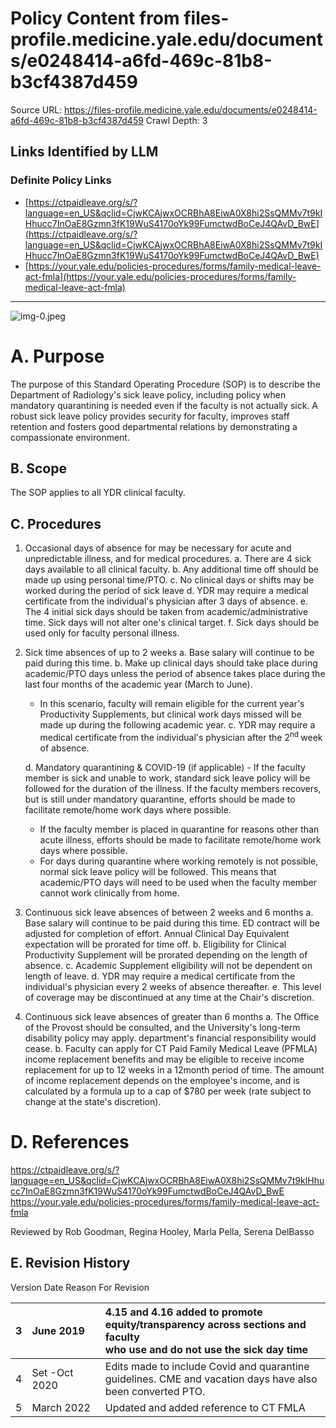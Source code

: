 # Policy Content from files-profile.medicine.yale.edu/documents/e0248414-a6fd-469c-81b8-b3cf4387d459

Source URL: https://files-profile.medicine.yale.edu/documents/e0248414-a6fd-469c-81b8-b3cf4387d459
Crawl Depth: 3

## Links Identified by LLM

### Definite Policy Links

- [https://ctpaidleave.org/s/?language=en_US&qclid=CjwKCAjwxOCRBhA8EiwA0X8hi2SsQMMv7t9kIHhucc7InOaE8Gzmn3fK19WuS4170oYk99FumctwdBoCeJ4QAvD_BwE](https://ctpaidleave.org/s/?language=en_US&qclid=CjwKCAjwxOCRBhA8EiwA0X8hi2SsQMMv7t9kIHhucc7InOaE8Gzmn3fK19WuS4170oYk99FumctwdBoCeJ4QAvD_BwE)
- [https://your.yale.edu/policies-procedures/forms/family-medical-leave-act-fmla](https://your.yale.edu/policies-procedures/forms/family-medical-leave-act-fmla)

---

![img-0.jpeg](images/img-0.jpeg.png)

# A. Purpose 

The purpose of this Standard Operating Procedure (SOP) is to describe the Department of Radiology's sick leave policy, including policy when mandatory quarantining is needed even if the faculty is not actually sick. A robust sick leave policy provides security for faculty, improves staff retention and fosters good departmental relations by demonstrating a compassionate environment.

## B. Scope

The SOP applies to all YDR clinical faculty.

## C. Procedures

1. Occasional days of absence for may be necessary for acute and unpredictable illness, and for medical procedures.
   a. There are 4 sick days available to all clinical faculty.
   b. Any additional time off should be made up using personal time/PTO.
   c. No clinical days or shifts may be worked during the period of sick leave
   d. YDR may require a medical certificate from the individual's physician after 3 days of absence.
   e. The 4 initial sick days should be taken from academic/administrative time. Sick days will not alter one's clinical target.
   f. Sick days should be used only for faculty personal illness.

2. Sick time absences of up to 2 weeks
   a. Base salary will continue to be paid during this time.
   b. Make up clinical days should take place during academic/PTO days unless the period of absence takes place during the last four months of the academic year (March to June).

   - In this scenario, faculty will remain eligible for the current year's Productivity Supplements, but clinical work days missed will be made up during the following academic year.
   c. YDR may require a medical certificate from the individual's physician after the $2^{\text {nd }}$ week of absence.

   d. Mandatory quarantining & COVID-19 (if applicable) - If the faculty member is sick and unable to work, standard sick leave policy will be followed for the duration of the illness. If the faculty members recovers, but is still under mandatory quarantine, efforts should be made to facilitate remote/home work days where possible.

   - If the faculty member is placed in quarantine for reasons other than acute illness, efforts should be made to facilitate remote/home work days where possible.
   - For days during quarantine where working remotely is not possible, normal sick leave policy will be followed. This means that academic/PTO days will need to be used when the faculty member cannot work clinically from home.

3. Continuous sick leave absences of between 2 weeks and 6 months
   a. Base salary will continue to be paid during this time. ED contract will be adjusted for completion of effort. Annual Clinical Day Equivalent expectation will be prorated for time off.
   b. Eligibility for Clinical Productivity Supplement will be prorated depending on the length of absence.
   c. Academic Supplement eligibility will not be dependent on length of leave.
   d. YDR may require a medical certificate from the individual's physician every 2 weeks of absence thereafter.
   e. This level of coverage may be discontinued at any time at the Chair's discretion.

4. Continuous sick leave absences of greater than 6 months
   a. The Office of the Provost should be consulted, and the University's long-term disability policy may apply. department's financial responsibility would cease.
   b. Faculty can apply for CT Paid Family Medical Leave (PFMLA) income replacement benefits and may be eligible to receive income replacement for up to 12 weeks in a 12month period of time. The amount of income replacement depends on the employee's income, and is calculated by a formula up to a cap of $780 per week (rate subject to change at the state's discretion).

# D. References 

https://ctpaidleave.org/s/?language=en_US&qclid=CjwKCAjwxOCRBhA8EiwA0X8hi2SsQMMv7t9kIHhucc7InOaE8Gzmn3fK19WuS4170oYk99FumctwdBoCeJ4QAvD_BwE
https://your.yale.edu/policies-procedures/forms/family-medical-leave-act-fmla

Reviewed by Rob Goodman, Regina Hooley, Marla Pella, Serena DelBasso

## E. Revision History

Version Date Reason For Revision

| 3 | June 2019 | 4.15 and 4.16 added to promote <br> equity/transparency across sections and faculty <br> who use and do not use the sick day time |
| :-- | :-- | :-- |
| 4 | Set -Oct 2020 | Edits made to include Covid and quarantine <br> guidelines. CME and vacation days have also <br> been converted PTO. |
| 5 | March 2022 | Updated and added reference to CT FMLA |